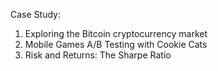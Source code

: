 Case Study:
1. Exploring the Bitcoin cryptocurrency market
2. Mobile Games A/B Testing with Cookie Cats
3. Risk and Returns: The Sharpe Ratio
